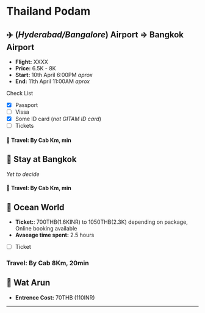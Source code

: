 # Thailand Podam

## :airplane: **(_Hyderabad/Bangalore_) Airport**  =>  **Bangkok Airport**
* **Flight:** XXXX
* **Price:** 6.5K - 8K
* **Start:** 10th April 6:00PM *aprox*
* **End:** 11th April 11:00AM *aprox*

Check List
- [X] Passport
- [ ] Vissa
- [X] Some ID card (*not GITAM ID card*)
- [ ] Tickets

#### :taxi:	**Travel**: By Cab Km, min

## :hotel: **Stay at Bangkok**
*Yet to decide*

#### :taxi:	**Travel**: By Cab Km, min
 
## :ocean: **Ocean World**
* **Ticket:**: 700THB(1.6KINR) to 1050THB(2.3K) depending on package, Online booking available
* **Avaeage time spent:** 2.5 hours
- [ ] Ticket

### **Travel**: By Cab 8Km, 20min

## :synagogue: **Wat Arun**
* **Entrence Cost:** 70THB (110INR)
* **
